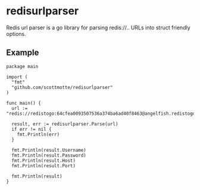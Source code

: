 # redisurlparser

Redis url parser is a go library for parsing redis://.. URLs into struct friendly options.

## Example

```
package main

import (
  "fmt"
  "github.com/scottmotte/redisurlparser"
)

func main() {
  url := "redis://redistogo:64cfea0093507536a374ba6ad40f8463@angelfish.redistogo.com:10049/"

  result, err := redisurlparser.Parse(url)
  if err != nil {
    fmt.Println(err)
  }

  fmt.Println(result.Username)
  fmt.Println(result.Password)
  fmt.Println(result.Host)
  fmt.Println(result.Port)

  fmt.Println(result)
}
```





